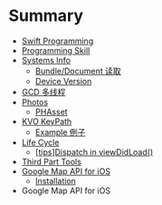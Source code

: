 # Summary

* [Swift Programming](README.md)
* [Programming Skill](programming-skill.md)
* [Systems Info](systems-info.md)
  * [Bundle/Document 读取](/systems-info/21-bundledocument-du-qu.md)
  * [Device Version](systems-info/device-version.md)
* [GCD 多线程](gcd-duo-xian-cheng.md)
* [Photos](photos.md)
  * [PHAsset](photos/phasset.md)
* [KVO KeyPath](kvo-keypath.md)
  * [Example 例子](kvo-keypath/example-li-zi.md)
* [Life Cycle](life-cycle.md)
  * [\[tips\]Dispatch in viewDidLoad\(\)](life-cycle/tipsdispatch-in-viewdidload.md)
* [Third Part Tools](third-part-tools.md)
* [Google Map API for iOS](google-map-api-for-ios.md)
  * [Installation](google-map-api-for-ios/installation.md)
* Google Map API for iOS

